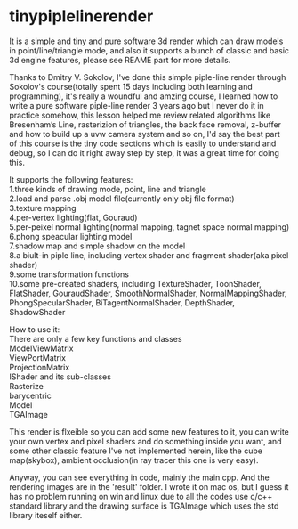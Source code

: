# tinypiplelinerender
It is a simple and tiny and pure software 3d render which can draw models in point/line/triangle mode, and also it supports a bunch of classic and basic 3d engine features, please see REAME part for more details.  

Thanks to Dmitry V. Sokolov, I've done this simple piple-line render through Sokolov's course(totally spent 15 days including both learning and programming), it's really a woundful and amzing course, I learned how to write a pure software piple-line render 3 years ago but I never do it in practice somehow, this lesson helped me review related algorithms like Bresenham’s Line, rasterizion of triangles, the back face removal, z-buffer and how to build up a uvw camera system and so on, I'd say the best part of this course is the tiny code sections which is easily to understand and debug, so I can do it right away step by step, it was a great time for doing this.  

It supports the following features:   
1.three kinds of drawing mode, point, line and triangle  
2.load and parse .obj model file(currently only obj file format)  
3.texture mapping  
4.per-vertex lighting(flat, Gouraud)  
5.per-peixel normal lighting(normal mapping, tagnet space normal mapping)  
6.phong speacular lighting model  
7.shadow map and simple shadow on the model  
8.a biult-in piple line, including vertex shader and fragment shader(aka pixel shader)  
9.some transformation functions  
10.some pre-created shaders, including TextureShader, ToonShader, FlatShader, GouraudShader, SmoothNormalShader,
NormalMappingShader, PhongSpecularShader, BiTagentNormalShader, DepthShader, ShadowShader  
 
How to use it:  
There are only a few key functions and classes  
ModelViewMatrix  
ViewPortMatrix  
ProjectionMatrix  
IShader and its sub-classes  
Rasterize  
barycentric  
Model  
TGAImage  
  
This render is flxeible so you can add some new features to it, you can write your own vertex and pixel shaders and do
something inside you want, and some other classic feature I've not implemented herein, like the cube map(skybox),
ambient occlusion(in ray tracer this one is very easy).  
  
Anyway, you can see everything in code, mainly the main.cpp. And the rendering images are in the 'result' folder.
I wrote it on mac os, but I guess it has no problem running on win and linux due to all the codes use c/c++ standard 
library and the drawing surface is TGAImage which uses the std library iteself either.  

 
